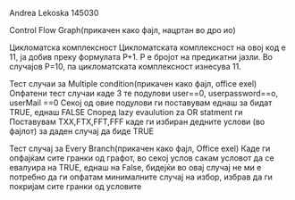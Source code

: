 
Andrea Lekoska 145030

Control Flow Graph(прикачен како фајл, нацртан во дро ио)

Цикломатска комплексност Цикломатската комплексност на овој код е 11, ја добив преку формулата P+1.
P е бројот на предикатни јазли. Во случајoв P=10, па цикломатската комплексност изнесува 11.

Тест случаи за Multiple condition(прикачен како фајл, office exel)
Опфатени тест случаи каде 3 те подулови user==0, userpassword==o, userMail ==0
Секој од овие подулови ги поставувам еднаш за бидат TRUE, еднаш FALSE
Според lazy evaulution za OR statment 
ги Поставувам ТXX,FTX,FFT,FFF
каде ги избиран дедните услови (во фајлот) за даден случај да биде TRUE

Тест случај за Every Branch(прикачен како фајл, Office exel)
Каде ги опфајќам сите гранки од графот, во секој услов сакам условот да се евалуира на TRUE, еднаш на False,
бидејќи во овај случај не ми е потребно да ги опфатам минималните случај на избор, избрав да ги покријам сите гранки од условите



